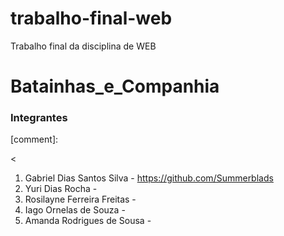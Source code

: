 # trabalho-final-web
Trabalho final da disciplina de WEB

# Batainhas_e_Companhia

### Integrantes
[comment]:

<
1. Gabriel Dias Santos Silva - https://github.com/Summerblads 
2. Yuri Dias Rocha - 
3. Rosilayne Ferreira Freitas -
4. Iago Ornelas de Souza -
5. Amanda Rodrigues de Sousa - 
> 

